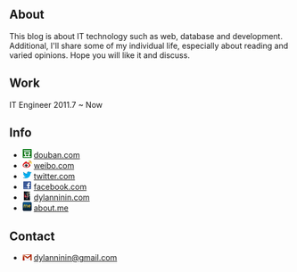 ## About

This blog is about IT technology such as web, database and development.
Additional, I'll share some of my individual life, especially about reading and
varied opinions. Hope you will like it and discuss.

## Work

IT Engineer 2011.7 ~ Now

## Info

* ![douban](/static/img/about/douban.png) [douban.com](http://www.douban.com/people/dylanninin/)
* ![weibo](/static/img/about/weibo.png) [weibo.com](http://weibo.com/dylanninin)
* ![twitter](/static/img/about/twitter.png) [twitter.com](https://twitter.com/dylanninin)
* ![facebook](/static/img/about/facebook.png) [facebook.com](https://www.facebook.com/dylanninin)
* ![blog](/static/img/about/dylanninin.png) [dylanninin.com](http://www.dylanninin.com)
* ![me](/static/img/about/me.png) [about.me](http://about.me/dylanninin)

## Contact

* ![gmail](/static/img/about/gmail.png) dylanninin@gmail.com
